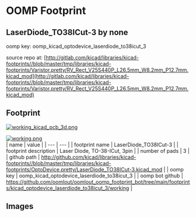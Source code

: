 # OOMP Footprint  
## LaserDiode_TO38ICut-3  by none  
  
oomp key: oomp_kicad_optodevice_laserdiode_to38icut_3  
  
source repo at: [http://gitlab.com/kicad/libraries/kicad-footprints//blob/master/tmp/libraries/kicad-footprints/Varistor.pretty/RV_Rect_V25S440P_L26.5mm_W8.2mm_P12.7mm.kicad_mod](http://gitlab.com/kicad/libraries/kicad-footprints//blob/master/tmp/libraries/kicad-footprints/Varistor.pretty/RV_Rect_V25S440P_L26.5mm_W8.2mm_P12.7mm.kicad_mod)  
## Footprint  
  
[![working_kicad_pcb_3d.png](working_kicad_pcb_3d_600.png)](working_kicad_pcb_3d.png)  
  
[![working.png](working_600.png)](working.png)  
| name | value | 
| --- | --- | 
| footprint name | LaserDiode_TO38ICut-3 | 
| footprint description | Laser Diode, TO-38-ICut, 3pin | 
| number of pads | 3 | 
| github path | http://github.com/kicad/libraries/kicad-footprints//blob/master/tmp/libraries/kicad-footprints/OptoDevice.pretty/LaserDiode_TO38ICut-3.kicad_mod | 
| oomp key | oomp_kicad_optodevice_laserdiode_to38icut_3 | 
| oomp bot github | https://github.com/oomlout/oomlout_oomp_footprint_bot/tree/main/footprints/kicad_optodevice_laserdiode_to38icut_3/working | 
## Images  
